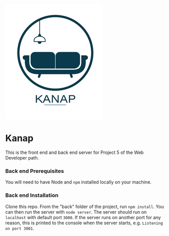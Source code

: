 ![logo kanap](front/images/logo2.png)

# Kanap #

This is the front end and back end server for Project 5 of the Web Developer path.

### Back end Prerequisites ###

You will need to have Node and `npm` installed locally on your machine.

### Back end Installation ###

Clone this repo. From the "back" folder of the project, run `npm install`. You 
can then run the server with `node server`. 
The server should run on `localhost` with default port `3000`. If the
server runs on another port for any reason, this is printed to the
console when the server starts, e.g. `Listening on port 3001`.
